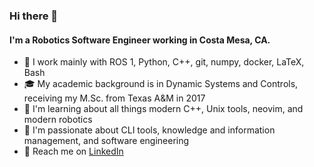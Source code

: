 ### Hi there 👋

#### I'm a Robotics Software Engineer working in Costa Mesa, CA.
- 🧰 I work mainly with ROS 1, Python, C++, git, numpy, docker, LaTeX, Bash
- 🎓 My academic background is in Dynamic Systems and Controls, receiving my M.Sc. from Texas A&M in 2017
- 🌱 I'm learning about all things modern C++, Unix tools, neovim, and modern robotics
- 🤩 I'm passionate about CLI tools, knowledge and information management, and software engineering
- 💬 Reach me on [LinkedIn](https://www.linkedin.com/in/mitchell-allain/)

